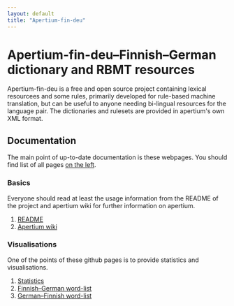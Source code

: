 ```yaml
---
layout: default
title: "Apertium-fin-deu"
---
```


# Apertium-fin-deu–Finnish–German dictionary and RBMT resources

Apertium-fin-deu is a free and open source project containing lexical resourcees
and some rules, primarily developed for rule-based machine translation, but
can be useful to anyone needing bi-lingual resources for the language pair.
The dictionaries and rulesets are provided in apertium's own XML format.

## Documentation

The main point of up-to-date documentation is these webpages. You should find
list of all pages [on the left](#navigation).

### Basics

Everyone should read at least the usage information from the README of the
project and apertium wiki for further information on apertium.

1. [README](https://github.com/flammie/apertium-fin-deu#omorfiopen-morphology-of-finnish)
1. [Apertium wiki](https://wiki.apertium.org)

### Visualisations

One of the points of these github pages is to provide statistics and
visualisations.

1. [Statistics](statistics.html)
1. [Finnish–German word-list](apertium-fin-deu.fin-deu.html)
1. [German–Finnish word-list](apertium-fin-deu.deu-fin.html)

<!-- vim: set ft=markdown -->
